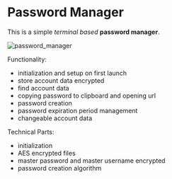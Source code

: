 # Password Manager
This is a simple *terminal based* **password manager**.

![password_manager](https://user-images.githubusercontent.com/92861465/139467429-a4529821-cd0a-4e1b-bff3-caa84dc54538.PNG)
<!-- Password Manager Screenshot -->

Functionality:
  - initialization and setup on first launch
  - store account data encrypted
  - find account data
  - copying password to clipboard and opening url
  - password creation
  - password expiration period management
  - changeable account data

Technical Parts:
  - initialization
  - AES encrypted files
  - master password and master username encrypted
  - password creation algorithm
